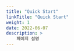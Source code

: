 ```yaml
---
title: "Quick Start"
linkTitle: "Quick Start"
weight: 1
date: 2022-06-07
description: >
    페이지 설명
---
```

